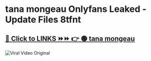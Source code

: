 
 # tana mongeau Onlyfans Leaked - Update Files 8tfnt

## <h2><a href="https://clipsfans.com/tana_mongeau&ref=git">🔗 Click to LINKS ⏩⏩ 👉 🟢 tana mongeau </a></h2>

<a href="https://clipsfans.com/tana_mongeau&ref=git" rel="nofollow" data-target="animated-image.originalLink"><img src="https://i.ibb.co.com/xMMVF88/686577567.gif" alt="Viral Video Original" style="max-width: 100%; display: inline-block;" data-target="animated-image.originalImage"></a>

